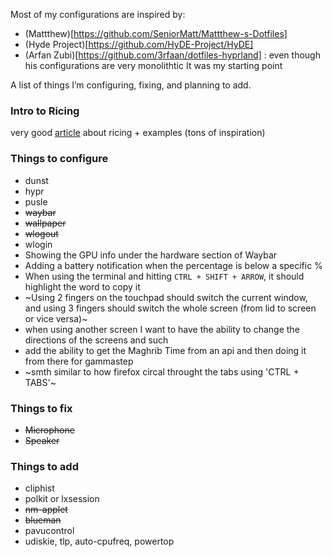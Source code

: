 Most of my configurations are inspired by:
  - (Mattthew)[https://github.com/SeniorMatt/Mattthew-s-Dotfiles]
  - (Hyde Project)[https://github.com/HyDE-Project/HyDE]
  - (Arfan Zubi)[https://github.com/3rfaan/dotfiles-hyprland] : even though his configurations are very monolithtic It was my starting point

A list of things I’m configuring, fixing, and planning to add.

### Intro to Ricing
very good [article](https://namishh.me/blog/ricing) about ricing + examples (tons of inspiration)

### Things to configure
- dunst
- hypr
- pusle
- ~~waybar~~
- ~~wallpaper~~
- ~~wlogout~~
- wlogin
- Showing the GPU info under the hardware section of Waybar
- Adding a battery notification when the percentage is below a specific %
- When using the terminal and hitting `CTRL + SHIFT + ARROW`, it should highlight the word to copy it
- ~Using 2 fingers on the touchpad should switch the current window, and using 3 fingers should switch the whole screen (from lid to screen or vice versa)~
- when using another screen I want to have the ability to change the directions of the screens and such
- add the ability to get the Maghrib Time from an api and then doing it from there for gammastep
- ~smth similar to how firefox circal throught the tabs using 'CTRL + TABS'~

### Things to fix
- ~~Microphone~~
- ~~Speaker~~

### Things to add
- cliphist
- polkit or lxsession
- ~~nm-applet~~
- ~~blueman~~
- pavucontrol
- udiskie, tlp, auto-cpufreq, powertop
